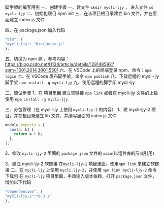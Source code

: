 脚手架的编写用例
一、创建步骤
一、建文件 `ckdir mycli-ljy` ， 进入文件 `cd mycli-ljy`
二、初始化项目 npm init
三、在该项目根目录建立 bin 文件，并在里面建立 index.js 文件

四、在 package.json 加入代码

```javascript
"bin": {
"mycli-ljy": "bin/index.js"
},
```

五、切换为 npm 源 ，参考内容：https://blog.csdn.net/l1134/article/details/128148592?spm=1001.2014.3001.5501
六、在 VSCode 上的终端登录 npm，命令：`npm login`
七、在 VSCode 发布脚手架，命令 `npm publish`
八、下载远程的 mycli-ljy 脚手架 `npm install -g mycli-ljy`
九、使用远程的脚手架 mycli-ljy

二、调试步骤
1、在 项目里面 建立软链接 `npm link`
或者在 mycli-ljy 文件的上级使用 `npm install -g mycli-ljy`

三、分包管理（在 mycli-ljy 上使用 `mycli-ljy-2` 的内容）
1、建 mycli-ljy-2 项目，并在根目录建立 lib 文件，并编写里面的 index.js 文件

```javascript
module.exports = {
  sum(a, b) {
    return a + b;
  },
};
```

2、修改 `mycli-ljy-2` 里面的 `package.json` 文件的 `main`(以组件库的形式引用)

3、建立 mycli-ljy-2 软链接
在`mycli-ljy-2` 项目里面，使用`npm link` 来建立软链接
二、在 `mycli-ljy` 上使用 `mycli-ljy-2`，并使用 `npm link mycli-ljy-2` 命令下载包
在 `mycli-ljy` 项目里面，手动输入版本依赖，打开 `package.json` 文件，增加以下代码

```javascript
"dependencies": {
"mycli-ljy-2":"0.0.1"
},
```
